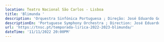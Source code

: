 ```yaml
---
location: Teatro Nacional São Carlos - Lisboa
title: 'Blimunda '
description: 'Orquestra Sinfónica Portuguesa ; Direção: José Eduardo Gomes'
descriptionEn: 'Portuguese Symphony Orchestra ; Direction: José Eduardo Gomes '
url: 'https://tnsc.pt/temporada-lirica-2022-2023-blimunda/'
dateTime: '11/11/2022 20:00PM'
---
```



